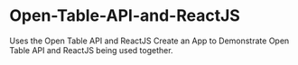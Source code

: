 # Open-Table-API-and-ReactJS
Uses the Open Table API and ReactJS Create an App to Demonstrate Open Table API and ReactJS being used together.
